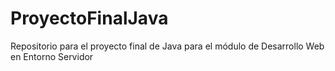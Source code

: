 # ProyectoFinalJava
Repositorio para el proyecto final de Java para el módulo de Desarrollo Web en Entorno Servidor
